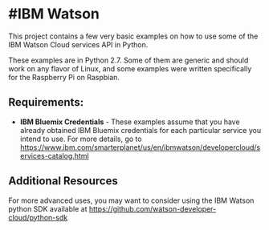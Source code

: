 #IBM Watson
========================================


This project contains a few very basic examples on how to use some of the IBM Watson Cloud services API in Python.

These examples are in Python 2.7. Some of them are generic and should work on any flavor of Linux, and some examples were written specifically for the Raspberry Pi on Raspbian.

## Requirements:

* **IBM Bluemix Credentials** - These examples assume that you have already obtained IBM Bluemix credentials for each particular service you intend to use. For more details, go to https://www.ibm.com/smarterplanet/us/en/ibmwatson/developercloud/services-catalog.html


## Additional Resources

For more advanced uses, you may want to consider using the IBM Watson python SDK available at https://github.com/watson-developer-cloud/python-sdk
    
    
